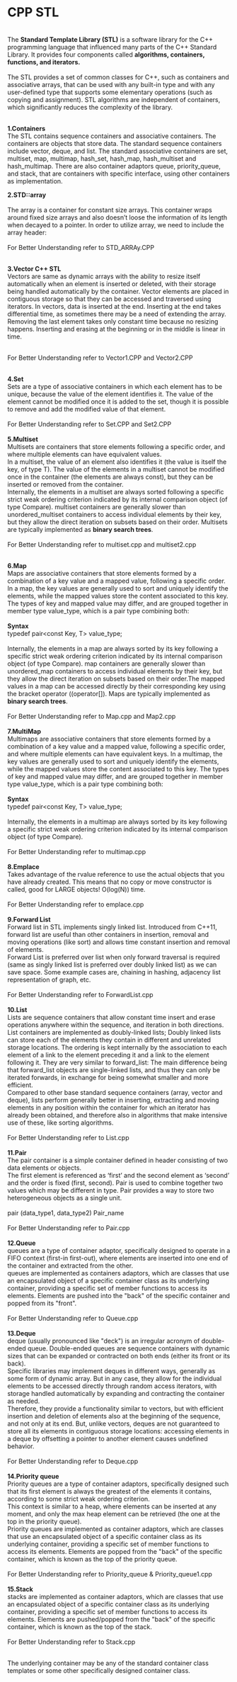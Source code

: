 # CPP STL 
 <br>
 The <b>Standard Template Library (STL)</b> is a software library for the C++ programming language that influenced many parts of the C++ Standard Library. It provides four components called <b>algorithms, containers, functions, and iterators.</b><br>
 <br>
 The STL provides a set of common classes for C++, such as containers and associative arrays, that can be used with any built-in type and with any user-defined type that supports some elementary operations (such as copying and assignment). STL algorithms are independent of containers, which significantly reduces the complexity of the library.<br><br>
 
<b>1.Containers</b><br>
The STL contains sequence containers and associative containers. The containers are objects that store data. The standard sequence containers include vector, deque, and list. The standard associative containers are set, multiset, map, multimap, hash_set, hash_map, hash_multiset and hash_multimap. There are also container adaptors queue, priority_queue, and stack, that are containers with specific interface, using other containers as implementation.

<b>2.STD::array</b><br>
<br>
The array is a container for constant size arrays. This container wraps around fixed size arrays and also doesn’t loose the information of its length when decayed to a pointer.
In order to utilize array, we need to include the array header:<br>
 <br>
 For Better Understanding refer to STD_ARRAy.CPP<br><br>

<b>3.Vector C++ STL</b><br>
Vectors are same as dynamic arrays with the ability to resize itself automatically when an element is inserted or deleted, with their storage being handled automatically by the container. Vector elements are placed in contiguous storage so that they can be accessed and traversed using iterators. In vectors, data is inserted at the end. Inserting at the end takes differential time, as sometimes there may be a need of extending the array. Removing the last element takes only constant time because no resizing happens. Inserting and erasing at the beginning or in the middle is linear in time.<br><br>

For Better Understanding refer to Vector1.CPP and Vector2.CPP<br><br>
 
<b>4.Set</b><br>
Sets are a type of associative containers in which each element has to be unique, because the value of the element identifies it. The value of the element cannot be modified once it is added to the set, though it is possible to remove and add the modified value of that element. <br><br>
For Better Understanding refer to Set.CPP and Set2.CPP<br><br>
<b>5.Multiset</b><br>
Multisets are containers that store elements following a specific order, and where multiple elements can have equivalent values.
<br>
In a multiset, the value of an element also identifies it (the value is itself the key, of type T). The value of the elements in a multiset cannot be modified once in the container (the elements are always const), but they can be inserted or removed from the container.
<br>
Internally, the elements in a multiset are always sorted following a specific strict weak ordering criterion indicated by its internal comparison object (of type Compare).
multiset containers are generally slower than unordered_multiset containers to access individual elements by their key, but they allow the direct iteration on subsets based on their order.
Multisets are typically implemented as <b>binary search trees</b>.<br><br>
For Better Understanding refer to multiset.cpp and multiset2.cpp<br><br>

<b>6.Map</b><br>
Maps are associative containers that store elements formed by a combination of a key value and a mapped value, following a specific order.
<br>
In a map, the key values are generally used to sort and uniquely identify the elements, while the mapped values store the content associated to this key. The types of key and mapped value may differ, and are grouped together in member type value_type, which is a pair type combining both:
<br><br>
<b>Syntax</b><br>
typedef pair<const Key, T> value_type;
<br><br>
Internally, the elements in a map are always sorted by its key following a specific strict weak ordering criterion indicated by its internal comparison object (of type Compare).
map containers are generally slower than unordered_map containers to access individual elements by their key, but they allow the direct iteration on subsets based on their order.The mapped values in a map can be accessed directly by their corresponding key using the bracket operator ((operator[]).
Maps are typically implemented as <b>binary search trees</b>.<br><br>
For Better Understanding refer to Map.cpp and Map2.cpp<br><br>
<b>7.MultiMap</b><br>
Multimaps are associative containers that store elements formed by a combination of a key value and a mapped value, following a specific order, and where multiple elements can have equivalent keys.
In a multimap, the key values are generally used to sort and uniquely identify the elements, while the mapped values store the content associated to this key. The types of key and mapped value may differ, and are grouped together in member type value_type, which is a pair type combining both:
<br><br>
<b>Syntax</b><br>
typedef pair<const Key, T> value_type;
<br><br>
Internally, the elements in a multimap are always sorted by its key following a specific strict weak ordering criterion indicated by its internal comparison object (of type Compare).<br>
<br>
For Better Understanding refer to multimap.cpp<br><br>
<b>8.Emplace</b><br>
 Takes advantage of the rvalue reference to use the actual objects that you have already created. This means that no copy or move constructor is called, good for LARGE objects! O(log(N)) time.<br><br>
 For Better Understanding refer to emplace.cpp<br><br>
<b>9.Forward List</b><br>
Forward list in STL implements singly linked list. Introduced from C++11, forward list are useful than other containers in insertion, removal and moving operations (like sort) and allows time constant insertion and removal of elements.
<br>
Forward List is preferred over list when only forward traversal is required (same as singly linked list is preferred over doubly linked list) as we can save space. Some example cases are, chaining in hashing, adjacency list representation of graph, etc.
<br><br>
 For Better Understanding refer to ForwardList.cpp<br><br>
 <b>10.List</b><br>
 Lists are sequence containers that allow constant time insert and erase operations anywhere within the sequence, and iteration in both directions.
List containers are implemented as doubly-linked lists; Doubly linked lists can store each of the elements they contain in different and unrelated storage locations. The ordering is kept internally by the association to each element of a link to the element preceding it and a link to the element following it.
They are very similar to forward_list: The main difference being that forward_list objects are single-linked lists, and thus they can only be iterated forwards, in exchange for being somewhat smaller and more efficient.
<br>
Compared to other base standard sequence containers (array, vector and deque), lists perform generally better in inserting, extracting and moving elements in any position within the container for which an iterator has already been obtained, and therefore also in algorithms that make intensive use of these, like sorting algorithms.<br><br>
 For Better Understanding refer to List.cpp<br><br>
<b>11.Pair</b><br>
The pair container is a simple container defined in <utility> header consisting of two data elements or objects. <br>
The first element is referenced as ‘first’ and the second element as ‘second’ and the order is fixed (first, second).
Pair is used to combine together two values which may be different in type. Pair provides a way to store two heterogeneous objects as a single unit.<br><br>
 pair (data_type1, data_type2) Pair_name
<br><br>
 For Better Understanding refer to Pair.cpp<br><br>
 <b>12.Queue</b><br>
 queues are a type of container adaptor, specifically designed to operate in a FIFO context (first-in first-out), where elements are inserted into one end of the container and extracted from the other.
<br>
queues are implemented as containers adaptors, which are classes that use an encapsulated object of a specific container class as its underlying container, providing a specific set of member functions to access its elements. Elements are pushed into the "back" of the specific container and popped from its "front".
 <br><br>
 For Better Understanding refer to Queue.cpp<br><br>
 <b>13.Deque</b><br>
 deque (usually pronounced like "deck") is an irregular acronym of double-ended queue. Double-ended queues are sequence containers with dynamic sizes that can be expanded or contracted on both ends (either its front or its back).
<br>
Specific libraries may implement deques in different ways, generally as some form of dynamic array. But in any case, they allow for the individual elements to be accessed directly through random access iterators, with storage handled automatically by expanding and contracting the container as needed.
<br>
Therefore, they provide a functionality similar to vectors, but with efficient insertion and deletion of elements also at the beginning of the sequence, and not only at its end. But, unlike vectors, deques are not guaranteed to store all its elements in contiguous storage locations: accessing elements in a deque by offsetting a pointer to another element causes undefined behavior.<br><br>
 For Better Understanding refer to Deque.cpp<br><br>
 <b>14.Priority queue</b><br>
Priority queues are a type of container adaptors, specifically designed such that its first element is always the greatest of the elements it contains, according to some strict weak ordering criterion.<br>
This context is similar to a heap, where elements can be inserted at any moment, and only the max heap element can be retrieved (the one at the top in the priority queue).
<br>
Priority queues are implemented as container adaptors, which are classes that use an encapsulated object of a specific container class as its underlying container, providing a specific set of member functions to access its elements. Elements are popped from the "back" of the specific container, which is known as the top of the priority queue.
<br><br>
 For Better Understanding refer to Priority_queue & Priority_queue1.cpp<br><br>
 <b>15.Stack</b><br>
stacks are implemented as container adaptors, which are classes that use an encapsulated object of a specific container class as its underlying container, providing a specific set of member functions to access its elements. Elements are pushed/popped from the "back" of the specific container, which is known as the top of the stack.<br><br>
 For Better Understanding refer to Stack.cpp<br><br>

The underlying container may be any of the standard container class templates or some other specifically designed container class.
